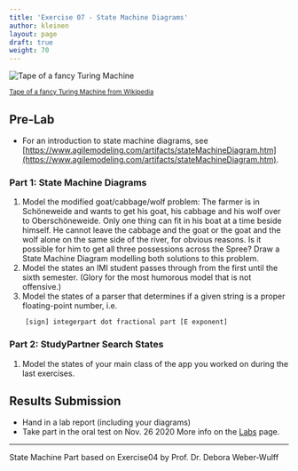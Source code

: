 ```yaml
---
title: 'Exercise 07 - State Machine Diagrams'
author: kleinen
layout: page
draft: true
weight: 70
---
```


![Tape of a fancy Turing Machine](../images/turing-tape.jpg)


<small class = "float-right">[Tape of a fancy Turing Machine from Wikipedia](https://en.wikipedia.org/wiki/Turing_machine_gallery)</small>

## Pre-Lab

* For an introduction to state machine diagrams, see [https://www.agilemodeling.com/artifacts/stateMachineDiagram.htm](https://www.agilemodeling.com/artifacts/stateMachineDiagram.htm).


### Part 1: State Machine Diagrams
1. Model the modified goat/cabbage/wolf problem: The farmer is in Schöneweide and wants to get his goat, his cabbage and his wolf over to Oberschöneweide. Only one thing can fit in his boat at a time beside himself. He cannot leave the cabbage and the goat or the goat and the wolf alone on the same side of the river, for obvious reasons. Is it possible for him to get all three possessions across the Spree? Draw a State Machine Diagram modelling both solutions to this problem.
2. Model the states an IMI student passes through from the first until the sixth semester. (Glory for the most humorous model that is not offensive.)
3. Model the states of a parser that determines if a given string is a proper floating-point number, i.e. 

```
    [sign] integerpart dot fractional part [E exponent]
```

### Part 2: StudyPartner Search States

1. Model the states of your main class of the app you worked on during the last exercises. 

## Results Submission
* Hand in a lab report (including your diagrams)
* Take part in the oral test on Nov. 26 2020
More info on the [Labs](..) page.

***


State Machine Part based on Exercise04 by Prof. Dr. Debora Weber-Wulff
